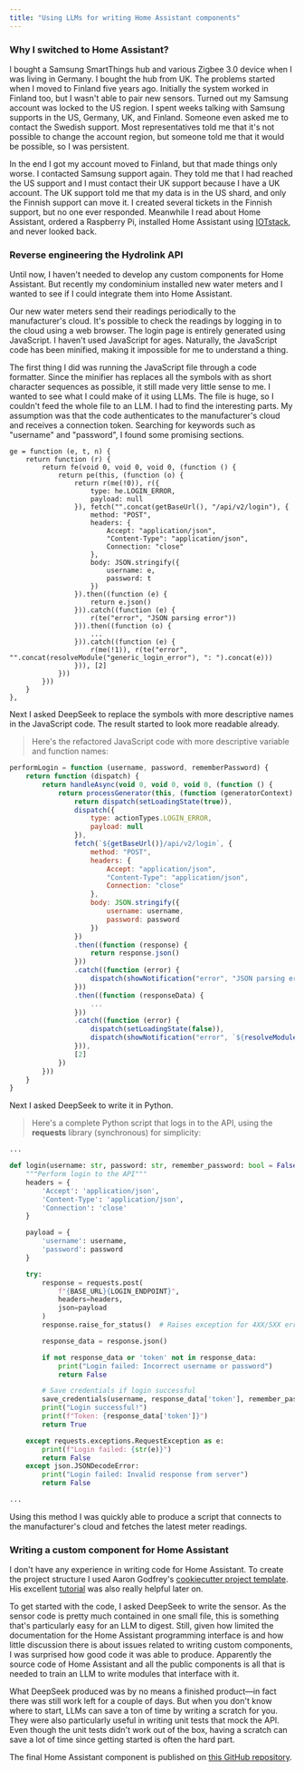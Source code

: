 ```yaml
---
title: "Using LLMs for writing Home Assistant components"
---
```


### Why I switched to Home Assistant?

I bought a Samsung SmartThings hub and various Zigbee 3.0 device when I was living in Germany. I bought the hub from UK. The problems started when I moved to Finland five years ago. Initially the system worked in Finland too, but I wasn't able to pair new sensors. Turned out my Samsung account was locked to the US region. I spent weeks talking with Samsung supports in the US, Germany, UK, and Finland. Someone even asked me to contact the Swedish support. Most representatives told me that it's not possible to change the account region, but someone told me that it would be possible, so I was persistent.

In the end I got my account moved to Finland, but that made things only worse. I contacted Samsung support again. They told me that I had reached the US support and I must contact their UK support because I have a UK account. The UK support told me that my data is in the US shard, and only the Finnish support can move it. I created several tickets in the Finnish support, but no one ever responded. Meanwhile I read about Home Assistant, ordered a Raspberry Pi, installed Home Assistant using [IOTstack](https://sensorsiot.github.io/IOTstack/), and never looked back.

### Reverse engineering the Hydrolink API

Until now, I haven't needed to develop any custom components for Home Assistant. But recently my condominium installed new water meters and I wanted to see if I could integrate them into Home Assistant.

Our new water meters send their readings periodically to the manufacturer's cloud. It's possible to check the readings by logging in to the cloud using a web browser. The login page is entirely generated using JavaScript. I haven't used JavaScript for ages. Naturally, the JavaScript code has been minified, making it impossible for me to understand a thing.

The first thing I did was running the JavaScript file through a code formatter. Since the minifier has replaces all the symbols with as short character sequences as possible, it still made very little sense to me. I wanted to see what I could make of it using LLMs. The file is huge, so I couldn't feed the whole file to an LLM. I had to find the interesting parts. My assumption was that the code authenticates to the manufacturer's cloud and receives a connection token. Searching for keywords such as "username" and "password", I found some promising sections.

```
ge = function (e, t, n) {
    return function (r) {
        return fe(void 0, void 0, void 0, (function () {
            return pe(this, (function (o) {
                return r(me(!0)), r({
                    type: he.LOGIN_ERROR,
                    payload: null
                }), fetch("".concat(getBaseUrl(), "/api/v2/login"), {
                    method: "POST",
                    headers: {
                        Accept: "application/json",
                        "Content-Type": "application/json",
                        Connection: "close"
                    },
                    body: JSON.stringify({
                        username: e,
                        password: t
                    })
                }).then((function (e) {
                    return e.json()
                })).catch((function (e) {
                    r(te("error", "JSON parsing error"))
                })).then((function (o) {
                    ...
                })).catch((function (e) {
                    r(me(!1)), r(te("error", "".concat(resolveModule("generic_login_error"), ": ").concat(e)))
                })), [2]
            }))
        }))
    }
},
```

Next I asked DeepSeek to replace the symbols with more descriptive names in the JavaScript code. The result started to look more readable already.

> Here's the refactored JavaScript code with more descriptive variable and function names:

```js
performLogin = function (username, password, rememberPassword) {
    return function (dispatch) {
        return handleAsync(void 0, void 0, void 0, (function () {
            return processGenerator(this, (function (generatorContext) {
                return dispatch(setLoadingState(true)),
                dispatch({
                    type: actionTypes.LOGIN_ERROR,
                    payload: null
                }),
                fetch(`${getBaseUrl()}/api/v2/login`, {
                    method: "POST",
                    headers: {
                        Accept: "application/json",
                        "Content-Type": "application/json",
                        Connection: "close"
                    },
                    body: JSON.stringify({
                        username: username,
                        password: password
                    })
                })
                .then((function (response) {
                    return response.json()
                }))
                .catch((function (error) {
                    dispatch(showNotification("error", "JSON parsing error"))
                }))
                .then((function (responseData) {
                    ...
                }))
                .catch((function (error) {
                    dispatch(setLoadingState(false)),
                    dispatch(showNotification("error", `${resolveModule("generic_login_error")}: ${error}`))
                })),
                [2]
            })
        }))
    }
}
```

Next I asked DeepSeek to write it in Python.

> Here's a complete Python script that logs in to the API, using the **requests** library (synchronous) for simplicity:

```python
...

def login(username: str, password: str, remember_password: bool = False) -> bool:
    """Perform login to the API"""
    headers = {
        'Accept': 'application/json',
        'Content-Type': 'application/json',
        'Connection': 'close'
    }

    payload = {
        'username': username,
        'password': password
    }

    try:
        response = requests.post(
            f"{BASE_URL}{LOGIN_ENDPOINT}",
            headers=headers,
            json=payload
        )
        response.raise_for_status()  # Raises exception for 4XX/5XX errors

        response_data = response.json()

        if not response_data or 'token' not in response_data:
            print("Login failed: Incorrect username or password")
            return False

        # Save credentials if login successful
        save_credentials(username, response_data['token'], remember_password, password)
        print("Login successful!")
        print(f"Token: {response_data['token']}")
        return True

    except requests.exceptions.RequestException as e:
        print(f"Login failed: {str(e)}")
        return False
    except json.JSONDecodeError:
        print("Login failed: Invalid response from server")
        return False

...
```

Using this method I was quickly able to produce a script that connects to the manufacturer's cloud and fetches the latest meter readings.

### Writing a custom component for Home Assistant

I don't have any experience in writing code for Home Assistant. To create the project structure I used Aaron Godfrey's [cookiecutter project template](https://github.com/boralyl/cookiecutter-homeassistant-component). His excellent [tutorial](https://aarongodfrey.dev/home%20automation/building_a_home_assistant_custom_component_part_1/) was also really helpful later on.

To get started with the code, I asked DeepSeek to write the sensor. As the sensor code is pretty much contained in one small file, this is something that's particularly easy for an LLM to digest. Still, given how limited the documentation for the Home Assistant programming interface is and how little discussion there is about issues related to writing custom components, I was surprised how good code it was able to produce. Apparently the source code of Home Assistant and all the public components is all that is needed to train an LLM to write modules that interface with it.

What DeepSeek produced was by no means a finished product—in fact there was still work left for a couple of days. But when you don't know where to start, LLMs can save a ton of time by writing a scratch for you. They were also particularly useful in writing unit tests that mock the API. Even though the unit tests didn't work out of the box, having a scratch can save a lot of time since getting started is often the hard part.

The final Home Assistant component is published on [this GitHub repository](https://github.com/senarvi/hydrolink-home-assistant).

